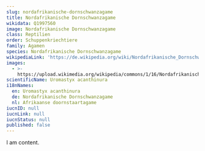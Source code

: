 ```yaml
---
slug: nordafrikanische-dornschwanzagame
title: Nordafrikanische Dornschwanzagame
wikidata: Q1997560
image: Nordafrikanische Dornschwanzagame
class: Reptilien
order: Schuppenkriechtiere
family: Agamen
species: Nordafrikanische Dornschwanzagame
wikipediaLink: 'https://de.wikipedia.org/wiki/Nordafrikanische_Dornschwanzagame'
images:
  - >-
    https://upload.wikimedia.org/wikipedia/commons/1/16/Nordafrikanischedornschwanzagame-02.jpg
scientificName: Uromastyx acanthinura
i18nNames:
  en: Uromastyx acanthinura
  de: Nordafrikanische Dornschwanzagame
  nl: Afrikaanse doornstaartagame
iucnID: null
iucnLink: null
iucnStatus: null
published: false
---
```


I am content.
